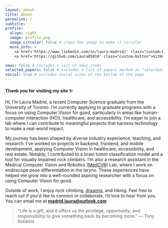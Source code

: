 ```yaml
---
layout: about
title: About
permalink: /
subtitle:
profile:
  align: right
  image: profile.png
  image_circular: false # crops the image to make it circular
  more_info: >
    <a href='https://www.linkedin.com/in/laura-madrid/' class="custom-button">LinkedIn</a>
    <a href='https://github.com/Laura05010' class="custom-button">GitHub</a>

news: false # includes a list of news items
selected_papers: false # includes a list of papers marked as "selected={true}"
social: true # includes social icons at the bottom of the page
---
```


<h4 class="subtitle">Thank you for visiting my site ✨</h4>

Hi, I’m Laura Madrid, a recent Computer Science graduate from the University of Toronto. I’m currently applying to graduate programs with a focus on using Computer Vision for good, particularly in areas like human-computer interaction (HCI), healthcare, and accessibility. I’m eager to join a lab where I can contribute to meaningful projects that harness technology to make a real-world impact.

My journey has been shaped by diverse industry experience, teaching, and research. I’ve worked on projects in backend, frontend, and mobile development, applying Computer Vision in healthcare, accessibility, and real estate. Notably, I contributed to a brain tumor classification model and a tool for visually impaired rock climbers. I’m also a research assistant in the Medical Computer Vision and Robotics ([MedCVR](https://medcvr.utm.utoronto.ca/)) Lab, where I work on endoscope pose differentiation in the larynx. These experiences have helped me grow into a well-rounded aspiring researcher with a focus on using Computer Vision for good.

Outside of work, I enjoy rock climbing, [drawing](/art), and hiking. Feel free to reach out if you'd like to connect or collaborate, I’d love to hear from you. You can email me at **madrid.laura@outlook.com**

> "Life is a gift, and it offers us the privilege, opportunity, and responsibility to give something back by becoming more."
> — Tony Robbins
